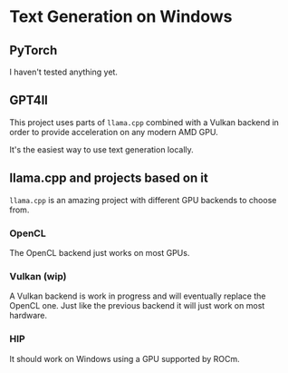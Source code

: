 # Text Generation on Windows

## PyTorch

I haven't tested anything yet.

## GPT4ll

This project uses parts of `llama.cpp` combined with a Vulkan backend in order to provide acceleration on any modern AMD GPU.

It's the easiest way to use text generation locally.

## llama.cpp and projects based on it

`llama.cpp` is an amazing project with different GPU backends to choose from.

### OpenCL

The OpenCL backend just works on most GPUs.

### Vulkan (wip)

A Vulkan backend is work in progress and will eventually replace the OpenCL one. Just like the previous backend it will just work on most hardware.

### HIP

It should work on Windows using a GPU supported by ROCm.
